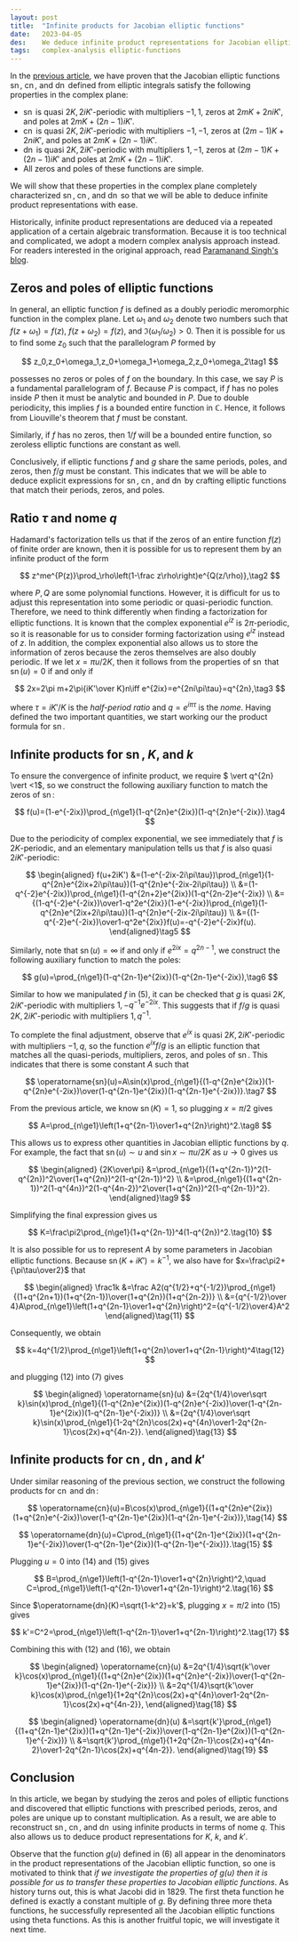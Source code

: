```yaml
---
layout: post
title:  "Infinite products for Jacobian elliptic functions"
date:   2023-04-05
des:    We deduce infinite product representations for Jacobian elliptic functions.
tags:   complex-analysis elliptic-functions
---
```


In the [previous article](/2023/04/02/jacobian-elliptic-functions-intro.html), we have proven that the Jacobian elliptic functions $\operatorname{sn}$, $\operatorname{cn}$, and $\operatorname{dn}$ defined from elliptic integrals satisfy the following properties in the complex plane:

- $\operatorname{sn}$ is quasi $2K,2iK'$-periodic with multipliers $-1,1$, zeros at $2mK+2niK'$, and poles at $2mK+(2n-1)iK'$.
- $\operatorname{cn}$ is quasi $2K,2iK'$-periodic with multipliers $-1,-1$, zeros at $(2m-1)K+2niK'$, and poles at $2mK+(2n-1)iK'$.
- $\operatorname{dn}$ is quasi $2K,2iK'$-periodic with multipliers $1,-1$, zeros at $(2m-1)K+(2n-1)iK'$ and poles at $2mK+(2n-1)iK'$.
- All zeros and poles of these functions are simple.

We will show that these properties in the complex plane completely characterized $\operatorname{sn}$, $\operatorname{cn}$, and $\operatorname{dn}$ so that we will be able to deduce infinite product representations with ease.

Historically, infinite product representations are deduced via a repeated application of a certain algebraic transformation. Because it is too technical and complicated, we adopt a modern complex analysis approach instead. For readers interested in the original approach, read [Paramanand Singh's blog](https://paramanands.blogspot.com/2011/01/elliptic-functions-infinite-products.html).

## Zeros and poles of elliptic functions

In general, an elliptic function $f$ is defined as a doubly periodic meromorphic function in the complex plane. Let $\omega_1$ and $\omega_2$ denote two numbers such that $f(z+\omega_1)=f(z)$, $f(z+\omega_2)=f(z)$, and $\Im(\omega_1/\omega_2)>0$. Then it is possible for us to find some $z_0$ such that the parallelogram $P$ formed by

$$
z_0,z_0+\omega_1,z_0+\omega_1+\omega_2,z_0+\omega_2\tag1
$$

possesses no zeros or poles of $f$ on the boundary. In this case, we say $P$ is a fundamental parallelogram of $f$. Because $P$ is compact, if $f$ has no poles inside $P$ then it must be analytic and bounded in $P$. Due to double periodicity, this implies $f$ is a bounded entire function in $\mathbb C$. Hence, it follows from Liouville's theorem that $f$ must be constant.

Similarly, if $f$ has no zeros, then $1/f$ will be a bounded entire function, so zeroless elliptic functions are constant as well.

Conclusively, if elliptic functions $f$ and $g$ share the same periods, poles, and zeros, then $f/g$ must be constant. This indicates that we will be able to deduce explicit expressions for $\operatorname{sn}$, $\operatorname{cn}$, and $\operatorname{dn}$ by crafting elliptic functions that match their periods, zeros, and poles.

## Ratio $\tau$ and nome $q$

Hadamard's factorization tells us that if the zeros of an entire function $f(z)$ of finite order are known, then it is possible for us to represent them by an infinite product of the form

$$
z^me^{P(z)}\prod_\rho\left(1-\frac z\rho\right)e^{Q(z/\rho)},\tag2
$$

where $P,Q$ are some polynomial functions. However, it is difficult for us to adjust this representation into some periodic or quasi-periodic function. Therefore, we need to think differently when finding a factorization for elliptic functions. It is known that the complex exponential $e^{iz}$ is $2\pi$-periodic, so it is reasonable for us to consider forming factorization using $e^{iz}$ instead of $z$. In addition, the complex exponential also allows us to store the information of zeros because the zeros themselves are also doubly periodic. If we let $x=\pi u/2K$, then it follows from the properties of $\operatorname{sn}$ that $\operatorname{sn}(u)=0$ if and only if

$$
2x=2\pi m+2\pi{iK'\over K}n\iff e^{2ix}=e^{2ni\pi\tau}=q^{2n},\tag3
$$

where $\tau=iK'/K$ is the _half-period ratio_ and $q=e^{i\pi\tau}$ is the _nome_. Having defined the two important quantities, we start working our the product formula for $\operatorname{sn}$.

## Infinite products for $\operatorname{sn}$, $K$, and $k$

To ensure the convergence of infinite product, we require $ \vert q^{2n} \vert <1$, so we construct the following auxiliary function to match the zeros of $\operatorname{sn}$:

$$
f(u)=(1-e^{-2ix})\prod_{n\ge1}(1-q^{2n}e^{2ix})(1-q^{2n}e^{-2ix}).\tag4
$$

Due to the periodicity of complex exponential, we see immediately that $f$ is $2K$-periodic, and an elementary manipulation tells us that $f$ is also quasi $2iK'$-periodic:

$$
\begin{aligned}
f(u+2iK')
&=(1-e^{-2ix-2i\pi\tau})\prod_{n\ge1}(1-q^{2n}e^{2ix+2i\pi\tau})(1-q^{2n}e^{-2ix-2i\pi\tau}) \\
&=(1-q^{-2}e^{-2ix})\prod_{n\ge1}(1-q^{2n+2}e^{2ix})(1-q^{2n-2}e^{-2ix}) \\
&={(1-q^{-2}e^{-2ix})\over1-q^2e^{2ix}}(1-e^{-2ix})\prod_{n\ge1}(1-q^{2n}e^{2ix+2i\pi\tau})(1-q^{2n}e^{-2ix-2i\pi\tau}) \\
&={(1-q^{-2}e^{-2ix})\over1-q^2e^{2ix}}f(u)=-q^{-2}e^{-2ix}f(u).
\end{aligned}\tag5
$$

Similarly, note that $\operatorname{sn}(u)=\infty$ if and only if $e^{2ix}=q^{2n-1}$, we construct the following auxiliary function to match the poles:

$$
g(u)=\prod_{n\ge1}(1-q^{2n-1}e^{2ix})(1-q^{2n-1}e^{-2ix}),\tag6
$$

Similar to how we manipulated $f$ in (5), it can be checked that $g$ is quasi $2K,2iK'$-periodic with multipliers $1,-q^{-1}e^{-2ix}$. This suggests that if $f/g$ is quasi $2K,2iK'$-periodic with multipliers $1,q^{-1}$.

To complete the final adjustment, observe that $e^{ix}$ is quasi $2K,2iK'$-periodic with multipliers $-1,q$, so the function $e^{ix}f/g$ is an elliptic function that matches all the quasi-periods, multipliers, zeros, and poles of $\operatorname{sn}$. This indicates that there is some constant $A$ such that

$$
\operatorname{sn}(u)=A\sin(x)\prod_{n\ge1}{(1-q^{2n}e^{2ix})(1-q^{2n}e^{-2ix})\over(1-q^{2n-1}e^{2ix})(1-q^{2n-1}e^{-2ix})}.\tag7
$$

From the previous article, we know $\operatorname{sn}(K)=1$, so plugging $x=\pi/2$ gives

$$
A=\prod_{n\ge1}\left(1+q^{2n-1}\over1+q^{2n}\right)^2.\tag8
$$

This allows us to express other quantities in Jacobian elliptic functions by $q$. For example, the fact that $\operatorname{sn}(u)\sim u$ and $\sin x\sim\pi u/2K$ as $u\to0$ gives us

$$
\begin{aligned}
{2K\over\pi}
&=\prod_{n\ge1}{(1+q^{2n-1})^2(1-q^{2n})^2\over(1+q^{2n})^2(1-q^{2n-1})^2} \\
&=\prod_{n\ge1}{(1+q^{2n-1})^2(1-q^{4n})^2(1-q^{4n-2})^2\over(1+q^{2n})^2(1-q^{2n-1})^2}.
\end{aligned}\tag9
$$

Simplifying the final expression gives us

$$
K=\frac\pi2\prod_{n\ge1}(1+q^{2n-1})^4(1-q^{2n})^2.\tag{10}
$$

It is also possible for us to represent $A$ by some parameters in Jacobian elliptic functions. Because $\operatorname{sn}(K+iK')=k^{-1}$, we also have for $x=\frac\pi2+{\pi\tau\over2}$ that

$$
\begin{aligned}
\frac1k
&=\frac A2(q^{1/2}+q^{-1/2})\prod_{n\ge1}{(1+q^{2n+1})(1+q^{2n-1})\over(1+q^{2n})(1+q^{2n-2})} \\
&={q^{-1/2}\over 4}A\prod_{n\ge1}\left(1+q^{2n-1}\over1+q^{2n}\right)^2={q^{-1/2}\over4}A^2
\end{aligned}\tag{11}
$$

Consequently, we obtain

$$
k=4q^{1/2}\prod_{n\ge1}\left(1+q^{2n}\over1+q^{2n-1}\right)^4\tag{12}
$$

and plugging (12) into (7) gives

$$
\begin{aligned}
\operatorname{sn}(u)
&={2q^{1/4}\over\sqrt k}\sin(x)\prod_{n\ge1}{(1-q^{2n}e^{2ix})(1-q^{2n}e^{-2ix})\over(1-q^{2n-1}e^{2ix})(1-q^{2n-1}e^{-2ix})} \\
&={2q^{1/4}\over\sqrt k}\sin(x)\prod_{n\ge1}{1-2q^{2n}\cos(2x)+q^{4n}\over1-2q^{2n-1}\cos(2x)+q^{4n-2}}.
\end{aligned}\tag{13}
$$

## Infinite products for $\operatorname{cn}$, $\operatorname{dn}$, and $k'$

Under similar reasoning of the previous section, we construct the following products for $\operatorname{cn}$ and $\operatorname{dn}$:

$$
\operatorname{cn}(u)=B\cos(x)\prod_{n\ge1}{(1+q^{2n}e^{2ix})(1+q^{2n}e^{-2ix})\over(1-q^{2n-1}e^{2ix})(1-q^{2n-1}e^{-2ix})},\tag{14}
$$

$$
\operatorname{dn}(u)=C\prod_{n\ge1}{(1+q^{2n-1}e^{2ix})(1+q^{2n-1}e^{-2ix})\over(1-q^{2n-1}e^{2ix})(1-q^{2n-1}e^{-2ix})}.\tag{15}
$$

Plugging $u=0$ into (14) and (15) gives

$$
B=\prod_{n\ge1}\left(1-q^{2n-1}\over1+q^{2n}\right)^2,\quad C=\prod_{n\ge1}\left(1-q^{2n-1}\over1+q^{2n-1}\right)^2.\tag{16}
$$

Since $\operatorname{dn}(K)=\sqrt{1-k^2}=k'$, plugging $x=\pi/2$ into (15) gives

$$
k'=C^2=\prod_{n\ge1}\left(1-q^{2n-1}\over1+q^{2n-1}\right)^2.\tag{17}
$$

Combining this with (12) and (16), we obtain

$$
\begin{aligned}
\operatorname{cn}(u)
&=2q^{1/4}\sqrt{k'\over k}\cos(x)\prod_{n\ge1}{(1+q^{2n}e^{2ix})(1+q^{2n}e^{-2ix})\over(1-q^{2n-1}e^{2ix})(1-q^{2n-1}e^{-2ix})} \\
&=2q^{1/4}\sqrt{k'\over k}\cos(x)\prod_{n\ge1}{1+2q^{2n}\cos(2x)+q^{4n}\over1-2q^{2n-1}\cos(2x)+q^{4n-2}},
\end{aligned}\tag{18}
$$

$$
\begin{aligned}
\operatorname{dn}(u)
&=\sqrt{k'}\prod_{n\ge1}{(1+q^{2n-1}e^{2ix})(1+q^{2n-1}e^{-2ix})\over(1-q^{2n-1}e^{2ix})(1-q^{2n-1}e^{-2ix})} \\
&=\sqrt{k'}\prod_{n\ge1}{1+2q^{2n-1}\cos(2x)+q^{4n-2}\over1-2q^{2n-1}\cos(2x)+q^{4n-2}}.
\end{aligned}\tag{19}
$$

## Conclusion

In this article, we began by studying the zeros and poles of elliptic functions and discovered that elliptic functions with prescribed periods, zeros, and poles are unique up to constant multiplication. As a result, we are able to reconstruct $\operatorname{sn}$, $\operatorname{cn}$, and $\operatorname{dn}$ using infinite products in terms of nome $q$. This also allows us to deduce product representations for $K$, $k$, and $k'$.

Observe that the function $g(u)$ defined in (6) all appear in the denominators in the product representations of the Jacobian elliptic function, so one is motivated to think that _if we investigate the properties of $g(u)$ then it is possible for us to transfer these properties to Jacobian elliptic functions_. As history turns out, this is what Jacobi did in 1829. The first theta function he defined is exactly a constant multiple of $g$. By defining three more theta functions, he successfully represented all the Jacobian elliptic functions using theta functions. As this is another fruitful topic, we will investigate it next time.